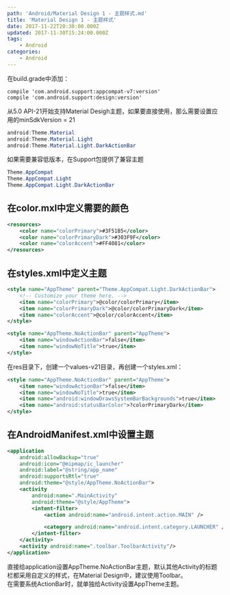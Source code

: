```yaml
---
path: 'Android/Material Design 1 - 主题样式.md'
title: 'Material Design 1 - 主题样式'
date: 2017-11-22T20:30:00.000Z
updated: 2017-11-30T15:24:00.000Z
tags:
    - Android
categories:
    - Android
---
```


在build.grade中添加：
```
compile 'com.android.support:appcompat-v7:version'
compile 'com.android.support:design:version'
```
从5.0 API-21开始支持Material Desigh主题，如果要直接使用，那么需要设置应用的minSdkVersion = 21
```java
android:Theme.Material
android:Theme.Material.Light
android:Theme.Material.Light.DarkActionBar
```
如果需要兼容低版本，在Support包提供了兼容主题
```java
Theme.AppCompat
Theme.AppCompat.Light
Theme.AppCompat.Light.DarkActionBar
```

## 在color.mxl中定义需要的颜色
```xml
<resources>
    <color name="colorPrimary">#3F51B5</color>
    <color name="colorPrimaryDark">#303F9F</color>
    <color name="colorAccent">#FF4081</color>
</resources>
```

## 在styles.xml中定义主题
```xml
<style name="AppTheme" parent="Theme.AppCompat.Light.DarkActionBar">
	<!-- Customize your theme here. -->
	<item name="colorPrimary">@color/colorPrimary</item>
	<item name="colorPrimaryDark">@color/colorPrimaryDark</item>
	<item name="colorAccent">@color/colorAccent</item>
</style>

<style name="AppTheme.NoActionBar" parent="AppTheme">
	<item name="windowActionBar">false</item>
	<item name="windowNoTitle">true</item>
</style>
```
在res目录下，创建一个values-v21目录，再创建一个styles.xml：
```xml
<style name="AppTheme.NoActionBar" parent="AppTheme">
	<item name="windowActionBar">false</item>
	<item name="windowNoTitle">true</item>
	<item name="android:windowDrawsSystemBarBackgrounds">true</item>
	<item name="android:statusBarColor">?colorPrimaryDark</item>
</style>
```

## 在AndroidManifest.xml中设置主题
```xml
<application
	android:allowBackup="true"
	android:icon="@mipmap/ic_launcher"
	android:label="@string/app_name"
	android:supportsRtl="true"
	android:theme="@style/AppTheme.NoActionBar">
	<activity 
		android:name=".MainActivity"
		android:theme="@style/AppTheme">
		<intent-filter>
			<action android:name="android.intent.action.MAIN" />

			<category android:name="android.intent.category.LAUNCHER" />
		</intent-filter>
	</activity>
	<activity android:name=".toolbar.ToolbarActivity"/>
</application>
```
直接给application设置AppTheme.NoActionBar主题，默认其他Activity的标题栏都采用自定义的样式，在Material Design中，建议使用Toolbar。  
在需要系统ActionBar时，就单独给Activity设置AppTheme主题。
